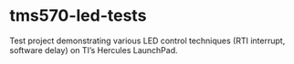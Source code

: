 # tms570-led-tests
Test project demonstrating various LED control techniques (RTI interrupt, software delay) on TI’s Hercules LaunchPad.
